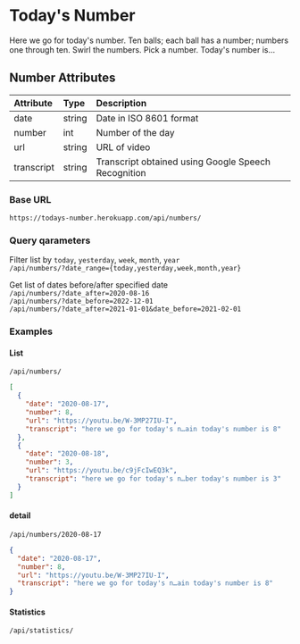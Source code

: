 # Today's Number
Here we go for today's number. Ten balls; each ball has a number; numbers one through ten. Swirl the numbers. Pick a number. Today's number is...

## Number Attributes
| Attribute  | Type   | Description                                         | 
| :--------  | :----- | :-------------------------------------------------- |
| date       | string | Date in ISO 8601 format                             |
| number     | int    | Number of the day                                   |
| url        | string | URL of video                                        |
| transcript | string | Transcript obtained using Google Speech Recognition | 

### Base URL
`https://todays-number.herokuapp.com/api/numbers/`

### Query qarameters
Filter list by `today`, `yesterday`, `week`, `month`, `year`<br>
`/api/numbers/?date_range={today,yesterday,week,month,year}`

Get list of dates before/after specified date<br>
`/api/numbers/?date_after=2020-08-16`<br>
`/api/numbers/?date_before=2022-12-01`<br>
`/api/numbers/?date_after=2021-01-01&date_before=2021-02-01`

### Examples
#### List
`/api/numbers/`
```json
[
  {
    "date": "2020-08-17",
    "number": 8,
    "url": "https://youtu.be/W-3MP27IU-I",
    "transcript": "here we go for today's n…ain today's number is 8"
  },
  {
    "date": "2020-08-18",
    "number": 3,
    "url": "https://youtu.be/c9jFcIwEQ3k",
    "transcript": "here we go for today's n…ber today's number is 3"
  }
]
```

#### detail
`/api/numbers/2020-08-17`
```json
{
  "date": "2020-08-17",
  "number": 8,
  "url": "https://youtu.be/W-3MP27IU-I",
  "transcript": "here we go for today's n…ain today's number is 8"
}
```
#### Statistics
`/api/statistics/`
